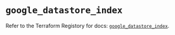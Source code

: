 # `google_datastore_index`

Refer to the Terraform Registory for docs: [`google_datastore_index`](https://registry.terraform.io/providers/hashicorp/google/4.70.0/docs/resources/datastore_index).
